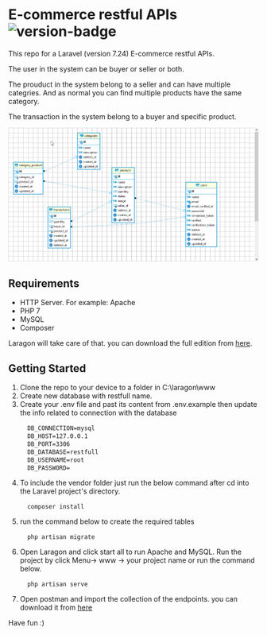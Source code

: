 # E-commerce restful APIs ![version-badge]

This repo for a Laravel (version 7.24) E-commerce restful APIs.

The user in the system can be buyer or seller or both.

The prouduct in the system belong to a seller and can have multiple categries. And as normal you can find multiple products have the same category.

The transaction in the system belong to a buyer and specific product.

![Project ERD](ERD.png)

## Requirements
- HTTP Server. For example: Apache
- PHP 7
- MySQL
- Composer

Laragon will take care of that. you can download the full edition from [here](https://laragon.org/download/).

## Getting Started
1. Clone the repo to your device to a folder in C:\laragon\www
2. Create new database with restfull name.
3. Create your .env file and past its content from .env.example then update the info related to connection with the database
    ```
      DB_CONNECTION=mysql
      DB_HOST=127.0.0.1
      DB_PORT=3306
      DB_DATABASE=restfull
      DB_USERNAME=root
      DB_PASSWORD=
    ```
 4. To include the vendor folder just run the below command after cd into the Laravel project's directory.
    ```
      composer install
    ``` 
 5. run the command below to create the required tables
    ```
      php artisan migrate
    ```     
 5. Open Laragon and click start all to run Apache and MySQL. Run the project by click Menu-> www -> your project name or run the command below.
    ```
      php artisan serve
    ```
 6. Open postman and import the collection of the endpoints. you can download it from [here](https://github.com/RaghadSalameh/E-commerceLaravelRestFullAPIs/blob/main/E-commerce%20restfull%20API%20Laravel.postman_collection.json)

 Have fun :) 


 [version-badge]: https://img.shields.io/badge/version-1.0-blue.svg


